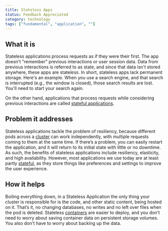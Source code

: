 ```yaml
---
title: Stateless Apps
status: Feedback Appreciated
category: technology
tags: ["fundamental", "application", ""]
---
```


## What it is

Stateless applications process requests as if they were their first. 
The app doesn't "remember" previous interactions or user session data. 
Data from previous interactions is referred to as state, and since that data isn't stored anywhere, these apps are state*less*. 
In short, stateless apps lack permanent storage. 
Here's an example. 
When you use a search engine, and that search is interrupted (e.g., the window is closed), those search results are lost. 
You'll need to start your search again.

On the other hand, applications that process requests while considering previous interactions are called [stateful applications](/stateful-apps/). 

## Problem it addresses

Stateless applications tackle the problem of resiliency, 
because different pods across a [cluster](/cluster/) can work independently, 
with multiple requests coming to them at the same time. 
If there’s a problem, you can easily restart the application, 
and it will return to its initial state with little or no downtime. 
As such, the benefits of stateless applications include resiliency, elasticity, and high availability. 
However, most applications we use today are at least partly [stateful](/stateful-apps/), 
as they store things like preferences and settings to improve the user experience.

## How it helps

Boiling everything down, in a Stateless Application the only thing your cluster is responsible for is 
the code, and other static content, being hosted on it. 
That’s it, no changing databases, no writes and no left over files when the pod is deleted. 
Stateless [containers](/container/) are easier to deploy, 
and you don’t need to worry about saving container data on persistent storage volumes. 
You also don't have to worry about backing up the data.
